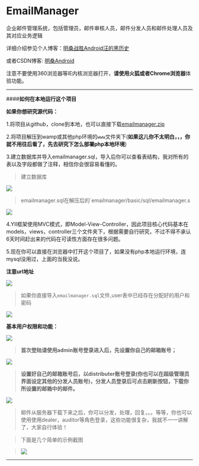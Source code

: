 # EmailManager
企业邮件管理系统，包括管理员，邮件审核人员，邮件分发人员和邮件处理人员及其对应业务逻辑

详细介绍参见个人博客：[明桑战胜Android汪的黑历史](http://www.jycoder.com)

或者CSDN博客: [明桑Android](http://blog.csdn.net/qwm8777411)

注意不要使用360浏览器等IE内核浏览器打开，**请使用火狐或者Chrome浏览器**体验功能。

----------

####**如何在本地运行这个项目**


**如果你想研究源代码：**

1.将项目从github，clone到本地，也可以直接下载[emailmanager.zip](http://pan.baidu.com/s/1pJrBCXt)

2.将项目解压到wamp或其他php环境的`www`文件夹下(**如果这儿你不太明白，，，你就不用往后看了，先去研究下怎么部署php本地环境**)

3.建立数据库并导入emailmanager.sql，导入后你可以查看表结构，我对所有的表以及字段都做了注释，相信你会很容易看懂的。

>建立数据库


![](http://i.imgur.com/7U6NKU3.png)

>emailmanager.sql在解压后的`emailmanager/basic/sql/emailmanager.s

![](http://i.imgur.com/CmON6T3.png)

4.YII框架使用MVC模式，即Model-View-Controller，因此项目核心代码基本在models，views，controller三个文件夹下，根据需要自行研究，不过不得不承认6天时间赶出来的代码在可读性方面存在很多问题。

5.现在你可以直接在浏览器中打开这个项目了，如果没有php本地运行环境，连mysql没用过，上面的当我没说。

**注意url地址**

![](http://i.imgur.com/zZBc5Uw.png)




>如果你直接导入`emailmanager.sql`文件,user表中已经存在分配好的用户和密码

![](http://i.imgur.com/ClGCpIy.png)

**基本用户权限和功能：**

![](http://i.imgur.com/sKc474f.png)

>**首次登陆请使用admin账号登录进入后，先设置你自己的邮箱账号；**

![](http://i.imgur.com/3JcpBoL.png)

>**设置好自己的邮箱账号后，以distributer账号登录(你也可以在超级管理员界面设定其他的分发人员账号)，分发人员登录后可点击刷新按钮，下载你所设置的邮箱中的邮件。**

![](http://i.imgur.com/GehzSjd.png)

>邮件从服务器下载下来之后，你可以分发，处理，回复。。。等等，你也可以使用使用dealer，auditor等角色登录，这些功能很复杂，我就不一一讲解了，大家自行体验！

>下面是几个简单的示例截图


>![](http://i.imgur.com/zDPVMCx.gif)


----------


